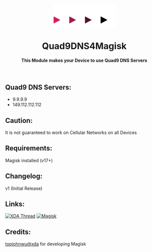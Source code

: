 <p align="center"><img src="https://github.com/K3V1991/Quad9DNS4Magisk/blob/main/Quad9.png" width="200"></a>
<h1 align="center"><b>Quad9DNS4Magisk</b></h1>
<h4 align="center">This Module makes your Device to use Quad9 DNS Servers</h4>
<br />

## Quad9 DNS Servers:
* 9.9.9.9
* 149.112.112.112

## Caution:
It is not guaranteed to work on Cellular Networks on all Devices
<br />

## Requirements:
Magisk installed (v17+)
<br />

## Changelog:
v1 (Initial Release)
<br />

## Links:
[![XDA Thread](https://img.shields.io/badge/XDA-Thread-orange.svg)](https://forum.xda-developers.com/apps/magisk/module-quad9dns4magisk-t3905287)
[![Magisk](https://img.shields.io/badge/Magisk-v17%2B-brightgreen.svg)](https://forum.xda-developers.com/apps/magisk/official-magisk-v7-universal-systemless-t3473445)
<br />

## Credits:
<a href="https://forum.xda-developers.com/member.php?u=4470081">topjohnwu@xda</a> for developing Magisk
